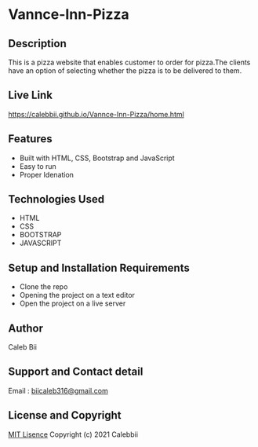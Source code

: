 # Vannce-Inn-Pizza

## Description
This is a pizza website that enables customer to order for pizza.The clients have an option of selecting whether the pizza is to be delivered to them.
## Live Link
https://calebbii.github.io/Vannce-Inn-Pizza/home.html

## Features
* Built with HTML, CSS, Bootstrap and JavaScript
* Easy to run
* Proper Idenation

## Technologies Used
* HTML
* CSS
* BOOTSTRAP
* JAVASCRIPT

## Setup and Installation Requirements
* Clone the repo
* Opening the project on a text editor
* Open the project on a live server

## Author
Caleb Bii

## Support and Contact detail
Email : biicaleb316@gmail.com

## License and Copyright
[MIT Lisence](https://github.com/Calebbii/Vannce-Inn-Pizza/blob/master/LICENSE) Copyright (c) 2021 Calebbii

